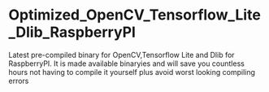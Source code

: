# Optimized_OpenCV_Tensorflow_Lite_Dlib_RaspberryPI
Latest pre-compiled binary for OpenCV,Tensorflow Lite and Dlib for RaspberryPI.
It is made available binaryies and will save you countless hours not having to compile it yourself plus avoid worst looking compiling errors
